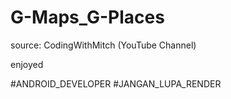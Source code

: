 # G-Maps_G-Places
source: CodingWithMitch (YouTube Channel)

enjoyed

#ANDROID_DEVELOPER
#JANGAN_LUPA_RENDER
